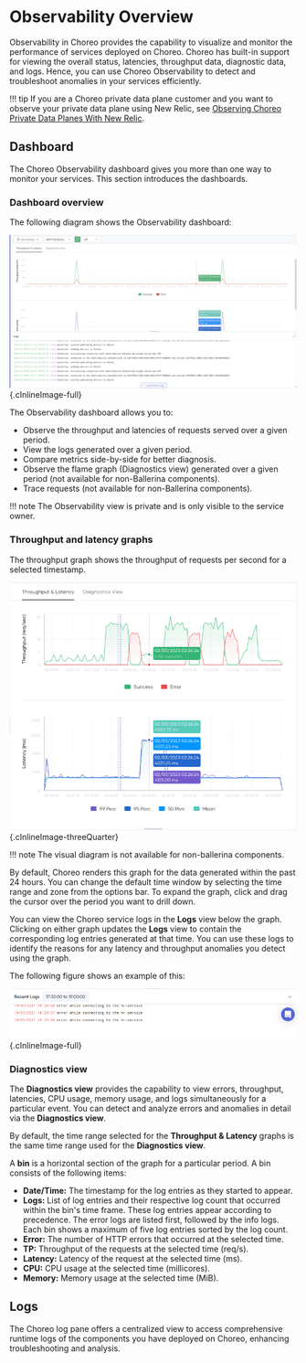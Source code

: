 # Observability Overview

Observability in Choreo provides the capability to visualize and monitor the performance of services deployed on Choreo. Choreo has built-in support for viewing the overall status, latencies, throughput data,  diagnostic data, and logs. Hence, you can use Choreo Observability to detect and troubleshoot anomalies in your services efficiently. 

!!! tip
    If you are a Choreo private data plane customer and you want to observe your private data plane using New Relic, see [Observing Choreo Private Data Planes With New Relic](https://wso2.com/blogs/thesource/observing-choreo-private-data-planes-with-new-relic/).

## Dashboard
The Choreo Observability dashboard gives you more than one way to monitor your services. This section introduces the dashboards.

### Dashboard overview

The following diagram shows the Observability dashboard:

![Dashboard overview](../assets/img/monitoring-and-insights/observability/overview-overall.png){.cInlineImage-full}


The Observability dashboard allows you to:

- Observe the throughput and latencies of requests served over a given period.
- View the logs generated over a given period.
- Compare metrics side-by-side for better diagnosis.
- Observe the flame graph (Diagnostics view) generated over a given period (not available for non-Ballerina components).
- Trace requests (not available for non-Ballerina components).

!!! note
    The Observability view is private and is only visible to the service owner.


### Throughput and latency graphs

The throughput graph shows the throughput of requests per second for a selected timestamp.   

![Throughput and latency graph](../assets/img/monitoring-and-insights/observability/throughput-and-latency.png){.cInlineImage-threeQuarter}

!!! note
    The visual diagram is not available for non-ballerina components. 
    
By default, Choreo renders this graph for the data generated within the past 24 hours. You can change the default time window by selecting the time range and zone from the options bar. To expand the graph, click and drag the cursor over the period you want to drill down. 

You can view the Choreo service logs in the **Logs** view below the graph. Clicking on either graph updates the **Logs** view to contain the corresponding log entries generated at that time. You can use these logs to identify the reasons for any latency and throughput anomalies you detect using the graph.

The following figure shows an example of this:

![Logs view](../assets/img/monitoring-and-insights/observability/logs.png){.cInlineImage-full}

### Diagnostics view

The **Diagnostics view** provides the capability to view errors, throughput, latencies, CPU usage, memory usage, and logs simultaneously for a particular event. You can detect and analyze errors and anomalies in detail via the **Diagnostics view**.

By default, the time range selected for the **Throughput & Latency** graphs is the same time range used for the **Diagnostics view**.

A **bin** is a horizontal section of the graph for a particular period. A bin consists of the following items:

- **Date/Time:** The timestamp for the log entries as they started to appear.
- **Logs:**  List of log entries and their respective log count that occurred within the bin's time frame. These log entries appear according to precedence. The error logs are listed first, followed by the info logs. Each bin shows a maximum of five log entries sorted by the log count.
- **Error:** The number of HTTP errors that occurred at the selected time.
- **TP:** Throughput of the requests at the selected time (req/s).
- **Latency:** Latency of the request at the selected time (ms).
- **CPU:** CPU usage at the selected time (millicores).
- **Memory:** Memory usage at the selected time (MiB).

## Logs

The Choreo log pane offers a centralized view to access comprehensive runtime logs of the components you have deployed on Choreo, enhancing troubleshooting and analysis.
